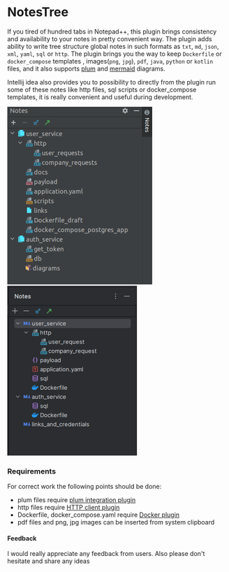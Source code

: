 # NotesTree
If you tired of hundred tabs in Notepad++, this plugin brings consistency and availability to your notes in pretty convenient way.
The plugin adds ability to write tree structure global notes in such formats as `txt`, `md`, `json`, `xml`, `yaml`, `sql` or `http`.
The plugin brings you the way to keep `Dockerfile` or `docker_compose` templates , images(`png`, `jpg`), `pdf`, `java`, `python` or `kotlin` files, 
and it also supports [plum](https://plantuml.com/en/) and [mermaid](https://mermaid-js.github.io/mermaid/#/)
 diagrams.

Intellij idea also provides you to possibility to directly from the plugin run some of these notes like http files,
sql scripts or docker_compose templates, it is really convenient and useful during development.

![img](https://raw.githubusercontent.com/epm-dev-priporov/idea-notes/master/src/main/resources/img.png)
![img](https://github.com/epm-dev-priporov/idea-notes/blob/master/src/main/resources/img_1.png?raw=true)

### Requirements

For correct work the following points should be done:

* plum files require [plum integration plugin](https://plugins.jetbrains.com/plugin/7017-plantuml-integration)
* http files require [HTTP client plugin](https://plugins.jetbrains.com/plugin/13121-http-client)
* Dockerfile, docker_compose.yaml require [Docker plugin](https://www.jetbrains.com/help/idea/docker.html)
* pdf files and png, jpg images can be inserted from system clipboard



#### Feedback
I would really appreciate any feedback from users. Also please don't hesitate and share any ideas
